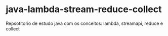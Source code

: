 # java-lambda-stream-reduce-collect
Repsotitorio de estudo java com os conceitos: lambda, streamapi, reduce e collect
